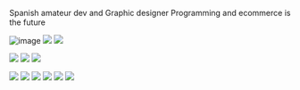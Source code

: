 Spanish amateur dev and Graphic designer              Programming and ecommerce is the future

![image]({(https://img.shields.io/badge/Lua-2C2D72?style=for-the-badge&logo=lua&logoColor=white)})
<img src="{https://img.shields.io/badge/Lua-2C2D72?style=for-the-badge&logo=lua&logoColor=white}" />
<img src="https://img.shields.io/badge/Lua-2C2D72?style=for-the-badge&logo=lua&logoColor=white" />




<img src="(https://img.shields.io/badge/Lua-2C2D72?style=for-the-badge&logo=lua&logoColor=white)" />
<img src="[{BadgeURLHere}](https://img.shields.io/badge/Python-FFD43B?style=for-the-badge&logo=python&logoColor=blue
)" />
<img src="[{BadgeURLHere}](https://img.shields.io/badge/Python-FFD43B?style=for-the-badge&logo=python&logoColor=blue)" />

<img src="[{BadgeURLHere}](https://img.shields.io/badge/HTML5-E34F26?style=for-the-badge&logo=html5&logoColor=white
)" />
<img src="[{BadgeURLHere}](https://img.shields.io/badge/Binance-FCD535?style=for-the-badge&logo=binance&logoColor=000
)" />
<img src="[{BadgeURLHere}](https://img.shields.io/badge/MySQL-005C84?style=for-the-badge&logo=mysql&logoColor=white
)" />
<img src="[{BadgeURLHere}](https://img.shields.io/badge/Adobe%20Photoshop-31A8FF?style=for-the-badge&logo=Adobe%20Photoshop&logoColor=black
)" />
<img src="[{BadgeURLHere}](https://img.shields.io/badge/Adobe%20Premiere%20Pro-9999FF?style=for-the-badge&logo=Adobe%20Premiere%20Pro&logoColor=white
)" />
<img src="[{BadgeURLHere}](https://img.shields.io/badge/Adobe%20after%20affects-CF96FD?style=for-the-badge&logo=Adobe%20after%20effects&logoColor=393665
)" />

